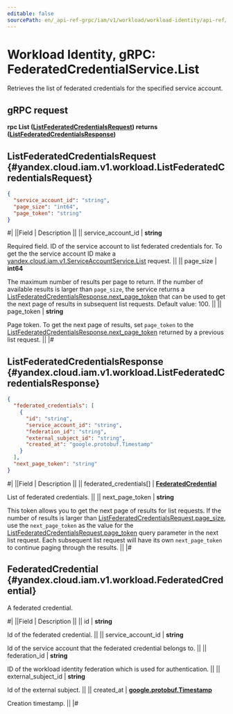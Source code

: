 ```yaml
---
editable: false
sourcePath: en/_api-ref-grpc/iam/v1/workload/workload-identity/api-ref/grpc/FederatedCredential/list.md
---
```


# Workload Identity, gRPC: FederatedCredentialService.List

Retrieves the list of federated credentials for the specified service account.

## gRPC request

**rpc List ([ListFederatedCredentialsRequest](#yandex.cloud.iam.v1.workload.ListFederatedCredentialsRequest)) returns ([ListFederatedCredentialsResponse](#yandex.cloud.iam.v1.workload.ListFederatedCredentialsResponse))**

## ListFederatedCredentialsRequest {#yandex.cloud.iam.v1.workload.ListFederatedCredentialsRequest}

```json
{
  "service_account_id": "string",
  "page_size": "int64",
  "page_token": "string"
}
```

#|
||Field | Description ||
|| service_account_id | **string**

Required field. ID of the service account to list federated credentials for.
To get the the service account ID make a [yandex.cloud.iam.v1.ServiceAccountService.List](/docs/iam/api-ref/grpc/ServiceAccount/list#List) request. ||
|| page_size | **int64**

The maximum number of results per page to return. If the number of available
results is larger than `page_size`,
the service returns a [ListFederatedCredentialsResponse.next_page_token](#yandex.cloud.iam.v1.workload.ListFederatedCredentialsResponse)
that can be used to get the next page of results in subsequent list requests.
Default value: 100. ||
|| page_token | **string**

Page token. To get the next page of results, set `page_token`
to the [ListFederatedCredentialsResponse.next_page_token](#yandex.cloud.iam.v1.workload.ListFederatedCredentialsResponse)
returned by a previous list request. ||
|#

## ListFederatedCredentialsResponse {#yandex.cloud.iam.v1.workload.ListFederatedCredentialsResponse}

```json
{
  "federated_credentials": [
    {
      "id": "string",
      "service_account_id": "string",
      "federation_id": "string",
      "external_subject_id": "string",
      "created_at": "google.protobuf.Timestamp"
    }
  ],
  "next_page_token": "string"
}
```

#|
||Field | Description ||
|| federated_credentials[] | **[FederatedCredential](#yandex.cloud.iam.v1.workload.FederatedCredential)**

List of federated credentials. ||
|| next_page_token | **string**

This token allows you to get the next page of results for list requests. If the number of results
is larger than [ListFederatedCredentialsRequest.page_size](#yandex.cloud.iam.v1.workload.ListFederatedCredentialsRequest), use
the `next_page_token` as the value
for the [ListFederatedCredentialsRequest.page_token](#yandex.cloud.iam.v1.workload.ListFederatedCredentialsRequest) query parameter
in the next list request. Each subsequent list request will have its own
`next_page_token` to continue paging through the results. ||
|#

## FederatedCredential {#yandex.cloud.iam.v1.workload.FederatedCredential}

A federated credential.

#|
||Field | Description ||
|| id | **string**

Id of the federated credential. ||
|| service_account_id | **string**

Id of the service account that the federated credential belongs to. ||
|| federation_id | **string**

ID of the workload identity federation which is used for authentication. ||
|| external_subject_id | **string**

Id of the external subject. ||
|| created_at | **[google.protobuf.Timestamp](https://developers.google.com/protocol-buffers/docs/reference/google.protobuf#timestamp)**

Creation timestamp. ||
|#